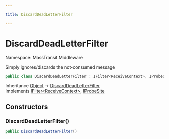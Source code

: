 ```yaml
---

title: DiscardDeadLetterFilter

---
```


# DiscardDeadLetterFilter

Namespace: MassTransit.Middleware

Simply ignores/discards the not-consumed message

```csharp
public class DiscardDeadLetterFilter : IFilter<ReceiveContext>, IProbeSite
```

Inheritance [Object](https://learn.microsoft.com/en-us/dotnet/api/system.object) → [DiscardDeadLetterFilter](../masstransit-middleware/discarddeadletterfilter)<br/>
Implements [IFilter\<ReceiveContext\>](../../masstransit-abstractions/masstransit/ifilter-1), [IProbeSite](../../masstransit-abstractions/masstransit/iprobesite)

## Constructors

### **DiscardDeadLetterFilter()**

```csharp
public DiscardDeadLetterFilter()
```
